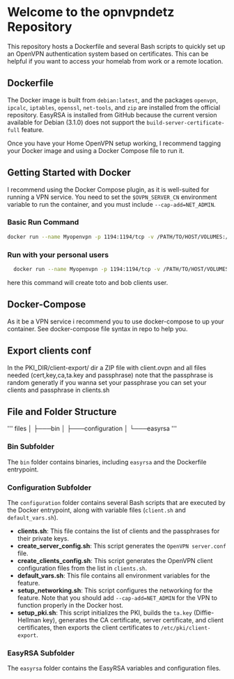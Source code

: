 # Welcome to the opnvpndetz Repository

This repository hosts a Dockerfile and several Bash scripts to quickly set up an OpenVPN authentication system based on certificates. This can be helpful if you want to access your homelab from work or a remote location.

## Dockerfile

The Docker image is built from `debian:latest`, and the packages `openvpn`, `ipcalc`, `iptables`, `openssl`, `net-tools`, and `zip` are installed from the official repository. EasyRSA is installed from GitHub because the current version available for Debian (3.1.0) does not support the `build-server-certificate-full` feature.

Once you have your Home OpenVPN setup working, I recommend tagging your Docker image and using a Docker Compose file to run it.

## Getting Started with Docker

I recommend using the Docker Compose plugin, as it is well-suited for running a VPN service. You need to set the `$OVPN_SERVER_CN` environment variable to run the container, and you must include `--cap-add=NET_ADMIN`.

### Basic Run Command

```bash
docker run --name Myopenvpn -p 1194:1194/tcp -v /PATH/TO/HOST/VOLUMES:/etc/openvpn -e "OVPN_SERVER_CN=MY.VPN.DOMAIN" --cap-add=NET_ADMIN myimage:mytag
```
### Run with your personal users
```bash  
  docker run --name Myopenvpn -p 1194:1194/tcp -v /PATH/TO/HOST/VOLUMES:/etc/openvpn -e "OVPN_SERVER_CN=MY.VPN.DOMAIN" -e "USERS=toto,bob" --cap-add=NET_ADMINmyimage:mytag
```
here this command will create toto and bob clients user.
  
## Docker-Compose

As it be a VPN service i recommend you to use docker-compose to up your container.
See docker-compose file syntax in repo to help you.

## Export clients conf

In the PKI_DIR/client-export/ dir a ZIP file with client.ovpn and all files needed (cert,key,ca,ta.key and passphrase) note that the passphrase is random generatly if you wanna set your passphrase you can set your clients and passphrase in clients.sh

## File and Folder Structure


'''
files
│
├───bin
│
├───configuration
│
└───easyrsa
'''
### Bin Subfolder

The `bin` folder contains binaries, including `easyrsa` and the Dockerfile entrypoint.

### Configuration Subfolder

The `configuration` folder contains several Bash scripts that are executed by the Docker entrypoint, along with variable files (`client.sh` and `default_vars.sh`).

- **clients.sh**: This file contains the list of clients and the passphrases for their private keys.
- **create_server_config.sh**: This script generates the `OpenVPN server.conf` file.
- **create_clients_config.sh**: This script generates the OpenVPN client configuration files from the list in `clients.sh`.
- **default_vars.sh**: This file contains all environment variables for the feature.
- **setup_networking.sh**: This script configures the networking for the feature. Note that you should add `--cap-add=NET_ADMIN` for the VPN to function properly in the Docker host.
- **setup_pki.sh**: This script initializes the PKI, builds the `ta.key` (Diffie-Hellman key), generates the CA certificate, server certificate, and client certificates, then exports the client certificates to `/etc/pki/client-export`.

### EasyRSA Subfolder

The `easyrsa` folder contains the EasyRSA variables and configuration files.
